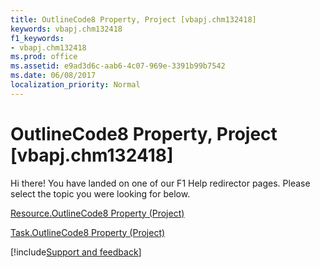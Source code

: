 ```yaml
---
title: OutlineCode8 Property, Project [vbapj.chm132418]
keywords: vbapj.chm132418
f1_keywords:
- vbapj.chm132418
ms.prod: office
ms.assetid: e9ad3d6c-aab6-4c07-969e-3391b99b7542
ms.date: 06/08/2017
localization_priority: Normal
---
```



# OutlineCode8 Property, Project [vbapj.chm132418]

Hi there! You have landed on one of our F1 Help redirector pages. Please select the topic you were looking for below.

[Resource.OutlineCode8 Property (Project)](https://msdn.microsoft.com/library/574195ae-18a1-4b7d-6778-629534664a1c%28Office.15%29.aspx)

[Task.OutlineCode8 Property (Project)](https://msdn.microsoft.com/library/80b2e759-a8b4-e69a-e952-b29da8199d92%28Office.15%29.aspx)

[!include[Support and feedback](~/includes/feedback-boilerplate.md)]
